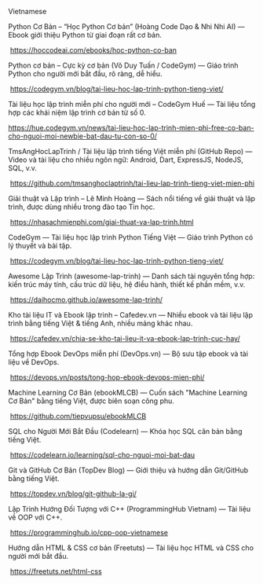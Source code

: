Vietnamese

Python Cơ Bản – “Học Python Cơ bản” (Hoàng Code Dạo \& Nhi Nhi AI) — Ebook giới thiệu Python từ giai đoạn rất cơ bản.

&nbsp;https://hoccodeai.com/ebooks/hoc-python-co-ban

Python cơ bản – Cực kỳ cơ bản (Võ Duy Tuấn / CodeGym) — Giáo trình Python cho người mới bắt đầu, rõ ràng, dễ hiểu.

&nbsp;https://codegym.vn/blog/tai-lieu-hoc-lap-trinh-python-tieng-viet/

Tài liệu học lập trình miễn phí cho người mới – CodeGym Huế — Tài liệu tổng hợp các khái niệm lập trình cơ bản từ số 0.

https://hue.codegym.vn/news/tai-lieu-hoc-lap-trinh-mien-phi-free-co-ban-cho-nguoi-moi-newbie-bat-dau-tu-con-so-0/

TmsAngHocLapTrinh / Tài liệu lập trình tiếng Việt miễn phí (GitHub Repo) — Video và tài liệu cho nhiều ngôn ngữ: Android, Dart, ExpressJS, NodeJS, SQL, v.v.

&nbsp;https://github.com/tmsanghoclaptrinh/tai-lieu-lap-trinh-tieng-viet-mien-phi

Giải thuật và Lập trình – Lê Minh Hoàng — Sách nổi tiếng về giải thuật và lập trình, được dùng nhiều trong đào tạo Tin học.

&nbsp;https://nhasachmienphi.com/giai-thuat-va-lap-trinh.html

CodeGym — Tài liệu học lập trình Python Tiếng Việt — Giáo trình Python có lý thuyết và bài tập.

&nbsp;https://codegym.vn/blog/tai-lieu-hoc-lap-trinh-python-tieng-viet/

Awesome Lập Trình (awesome-lap-trinh) — Danh sách tài nguyên tổng hợp: kiến trúc máy tính, cấu trúc dữ liệu, hệ điều hành, thiết kế phần mềm, v.v.

&nbsp;https://daihocmo.github.io/awesome-lap-trinh/

Kho tài liệu IT và Ebook lập trình – Cafedev.vn — Nhiều ebook và tài liệu lập trình bằng tiếng Việt \& tiếng Anh, nhiều mảng khác nhau.

&nbsp;https://cafedev.vn/chia-se-kho-tai-lieu-it-va-ebook-lap-trinh-cuc-hay/

Tổng hợp Ebook DevOps miễn phí (DevOps.vn) — Bộ sưu tập ebook và tài liệu về DevOps.

&nbsp;https://devops.vn/posts/tong-hop-ebook-devops-mien-phi/

Machine Learning Cơ Bản (ebookMLCB) — Cuốn sách "Machine Learning Cơ Bản" bằng tiếng Việt, được biên soạn công phu.

&nbsp;https://github.com/tiepvupsu/ebookMLCB

SQL cho Người Mới Bắt Đầu (Codelearn) — Khóa học SQL căn bản bằng tiếng Việt.

&nbsp;https://codelearn.io/learning/sql-cho-nguoi-moi-bat-dau

Git và GitHub Cơ Bản (TopDev Blog) — Giới thiệu và hướng dẫn Git/GitHub bằng tiếng Việt.

&nbsp;https://topdev.vn/blog/git-github-la-gi/

Lập Trình Hướng Đối Tượng với C++ (ProgrammingHub Vietnam) — Tài liệu về OOP với C++.

&nbsp;https://programminghub.io/cpp-oop-vietnamese

Hướng dẫn HTML \& CSS cơ bản (Freetuts) — Tài liệu học HTML và CSS cho người mới bắt đầu.

&nbsp;https://freetuts.net/html-css





